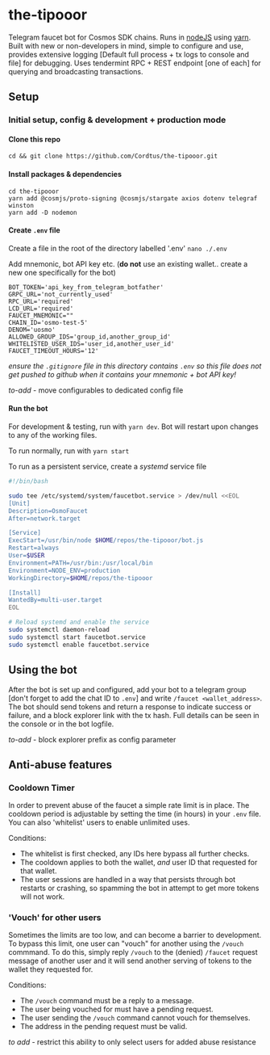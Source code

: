 # the-tipooor
Telegram faucet bot for Cosmos SDK chains. Runs in [nodeJS](https://nodejs.org/en) using [yarn](https://yarnpkg.com/). Built with new or non-developers in mind, 
simple to configure and use, provides extensive logging [Default full process + tx logs to console and file] for debugging.
Uses tendermint RPC + REST endpoint [one of each] for querying and broadcasting transactions.

## Setup

### Initial setup, config & development + production mode

#### Clone this repo

```shell
cd && git clone https://github.com/Cordtus/the-tipooor.git
```

#### Install packages & dependencies

```shell
cd the-tipooor
yarn add @cosmjs/proto-signing @cosmjs/stargate axios dotenv telegraf winston
yarn add -D nodemon
```

#### Create `.env` file

Create a file in the root of the directory labelled '.env'
`nano ./.env`

Add mnemonic, bot API key etc. 
(**do not** use an existing wallet.. create a new one specifically for the bot)

```shell
BOT_TOKEN='api_key_from_telegram_botfather'
GRPC_URL='not_currently_used'
RPC_URL='required'
LCD_URL='required'
FAUCET_MNEMONIC=""
CHAIN_ID='osmo-test-5'
DENOM='uosmo'
ALLOWED_GROUP_IDS='group_id,another_group_id'
WHITELISTED_USER_IDS='user_id,another_user_id'
FAUCET_TIMEOUT_HOURS='12'
```

*ensure the `.gitignore` file in this directory contains `.env` so this file does not get pushed to github when it contains your mnemonic + bot API key!*

*to-add* - move configurables to dedicated config file

#### Run the bot

For development & testing, run with `yarn dev`.
Bot will restart upon changes to any of the working files.

To run normally, run with `yarn start`

To run as a persistent service, create a *systemd* service file

```bash
#!/bin/bash

sudo tee /etc/systemd/system/faucetbot.service > /dev/null <<EOL
[Unit]
Description=OsmoFaucet
After=network.target

[Service]
ExecStart=/usr/bin/node $HOME/repos/the-tipooor/bot.js
Restart=always
User=$USER
Environment=PATH=/usr/bin:/usr/local/bin
Environment=NODE_ENV=production
WorkingDirectory=$HOME/repos/the-tipooor

[Install]
WantedBy=multi-user.target
EOL

# Reload systemd and enable the service
sudo systemctl daemon-reload
sudo systemctl start faucetbot.service
sudo systemctl enable faucetbot.service
```

## Using the bot

After the bot is set up and configured, add your bot to a telegram group [don't forget to add the chat ID to `.env`] and write `/faucet <wallet_address>`.
The bot should send tokens and return a response to indicate success or failure, and a block explorer link with the tx hash. Full details can be seen in the console or in the bot logfile.

*to-add* - block explorer prefix as config parameter

## Anti-abuse features

### Cooldown Timer

In order to prevent abuse of the faucet a simple rate limit is in place. The cooldown period is adjustable by setting the time (in hours) in your `.env` file. 
You can also 'whitelist' users to enable unlimited uses.

Conditions:
 - The whitelist is first checked, any IDs here bypass all further checks.
 - The cooldown applies to both the wallet, *and* user ID that requested for that wallet.
 - The user sessions are handled in a way that persists through bot restarts or crashing, so spamming the bot in attempt to get more tokens will not work.

### 'Vouch' for other users

Sometimes the limits are too low, and can become a barrier to development. To bypass this limit, one user can "vouch" for another using the `/vouch` commmand.
To do this, simply reply `/vouch` to the (denied) `/faucet` request message of another user and it will send another serving of tokens to the wallet they requested for.

Conditions:
 - The `/vouch` command must be a reply to a message.
 - The user being vouched for must have a pending request.
 - The user sending the `/vouch` command cannot vouch for themselves.
 - The address in the pending request must be valid.

 *to add* - restrict this ability to only select users for added abuse resistance
